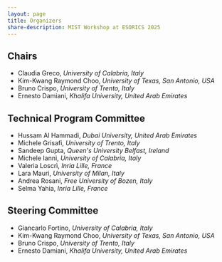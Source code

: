 ```yaml
---
layout: page
title: Organizers
share-description: MIST Workshop at ESORICS 2025
---
```


## Chairs

- Claudia Greco, _University of Calabria, Italy_
- Kim-Kwang Raymond Choo, _University of Texas, San Antonio, USA_
- Bruno Crispo, _University of Trento, Italy_
- Ernesto Damiani, _Khalifa University, United Arab Emirates_

## Technical Program Committee

- Hussam Al Hammadi, _Dubai University, United Arab Emirates_
- Michele Grisafi,  _University of Trento, Italy_
- Sandeep Gupta, _Queen's University Belfast, Ireland_
- Michele Ianni, _University of Calabria, Italy_
- Valeria Loscrì, _Inria Lille, France_
- Lara Mauri, _University of Milan, Italy_
- Andrea Rosani, _Free University of Bozen, Italy_
- Selma Yahia, _Inria Lille, France_


## Steering Committee

- Giancarlo Fortino, _University of Calabria, Italy_
- Kim-Kwang Raymond Choo, _University of Texas, San Antonio, USA_
- Bruno Crispo, _University of Trento, Italy_
- Ernesto Damiani, _Khalifa University, United Arab Emirates_
